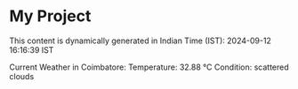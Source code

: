 # My Project

This content is dynamically generated in Indian Time (IST): 2024-09-12 16:16:39 IST


Current Weather in Coimbatore:
Temperature: 32.88 °C
Condition: scattered clouds
